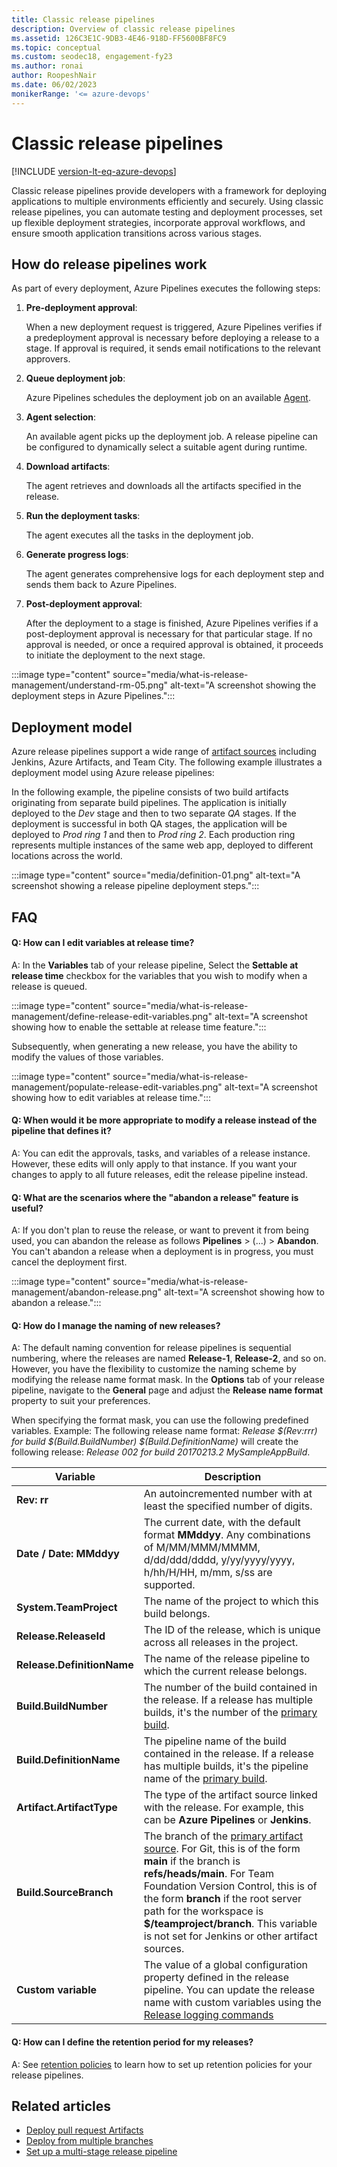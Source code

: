 ```yaml
---
title: Classic release pipelines
description: Overview of classic release pipelines
ms.assetid: 126C3E1C-9DB3-4E46-918D-FF5600BF8FC9
ms.topic: conceptual
ms.custom: seodec18, engagement-fy23
ms.author: ronai
author: RoopeshNair
ms.date: 06/02/2023
monikerRange: '<= azure-devops'
---
```


# Classic release pipelines

[!INCLUDE [version-lt-eq-azure-devops](../../includes/version-lt-eq-azure-devops.md)]

Classic release pipelines provide developers with a framework for deploying applications to multiple environments efficiently and securely. Using classic release pipelines, you can automate testing and deployment processes, set up flexible deployment strategies, incorporate approval workflows, and ensure smooth application transitions across various stages.

## How do release pipelines work

As part of every deployment, Azure Pipelines executes the following steps:

1. **Pre-deployment approval**:
   
    When a new deployment request is triggered, Azure Pipelines verifies if a predeployment approval is necessary before deploying a release to a stage. If approval is required, it sends email notifications to the relevant approvers.

1. **Queue deployment job**:
   
    Azure Pipelines schedules the deployment job on an available [Agent](../agents/agents.md).

1. **Agent selection**:
   
    An available agent picks up the deployment job. A release pipeline can be configured to dynamically select a suitable agent during runtime.

1. **Download artifacts**:
   
    The agent retrieves and downloads all the artifacts specified in the release.

1. **Run the deployment tasks**:
   
    The agent executes all the tasks in the deployment job.

1. **Generate progress logs**:
   
    The agent generates comprehensive logs for each deployment step and sends them back to Azure Pipelines.

1. **Post-deployment approval**:
   
    After the deployment to a stage is finished, Azure Pipelines verifies if a post-deployment approval is necessary for that particular stage. If no approval is needed, or once a required approval is obtained, it proceeds to initiate the deployment to the next stage.

:::image type="content" source="media/what-is-release-management/understand-rm-05.png" alt-text="A screenshot showing the deployment steps in Azure Pipelines.":::

## Deployment model

Azure release pipelines support a wide range of [artifact sources](artifacts.md#artifact-sources) including Jenkins, Azure Artifacts, and Team City. The following example illustrates a deployment model using Azure release pipelines:

In the following example, the pipeline consists of two build artifacts originating from separate build pipelines. The application is initially deployed to the *Dev* stage and then to two separate *QA* stages. If the deployment is successful in both QA stages, the application will be deployed to *Prod ring 1* and then to *Prod ring 2*. Each production ring represents multiple instances of the same web app, deployed to different locations across the world.

:::image type="content" source="media/definition-01.png" alt-text="A screenshot showing a release pipeline deployment steps.":::

## FAQ 

#### Q: How can I edit variables at release time?

A: In the **Variables** tab of your release pipeline, Select the **Settable at release time** checkbox for the variables that you wish to modify when a release is queued.

:::image type="content" source="media/what-is-release-management/define-release-edit-variables.png" alt-text="A screenshot showing how to enable the settable at release time feature.":::

Subsequently, when generating a new release, you have the ability to modify the values of those variables.

:::image type="content" source="media/what-is-release-management/populate-release-edit-variables.png" alt-text="A screenshot showing how to edit variables at release time.":::

#### Q: When would it be more appropriate to modify a release instead of the pipeline that defines it?

A: You can edit the approvals, tasks, and variables of a release instance. However, these edits will only apply to that instance. If you want your changes to apply to all future releases, edit the release pipeline instead.

#### Q: What are the scenarios where the "abandon a release" feature is useful?

A: If you don't plan to reuse the release, or want to prevent it from being used, you can abandon the release as follows **Pipelines** > (...) > **Abandon**. You can't abandon a release when a deployment is in progress, you must cancel the deployment first.

:::image type="content" source="media/what-is-release-management/abandon-release.png" alt-text="A screenshot showing how to abandon a release.":::

#### Q: How do I manage the naming of new releases?

A: The default naming convention for release pipelines is sequential numbering, where the releases are named **Release-1**, **Release-2**, and so on. However, you have the flexibility to customize the naming scheme by modifying the release name format mask. In the **Options** tab of your release pipeline, navigate to the **General** page and adjust the **Release name format** property to suit your preferences.

When specifying the format mask, you can use the following predefined variables. Example: The following release name format: *Release $(Rev:rrr) for build $(Build.BuildNumber) $(Build.DefinitionName)* will create the following release: *Release 002 for build 20170213.2 MySampleAppBuild*.

| Variable | Description |
|----------|-------------|
| **Rev: rr** | An autoincremented number with at least the specified number of digits. |
| **Date / Date: MMddyy** | The current date, with the default format **MMddyy**. Any combinations of M/MM/MMM/MMMM, d/dd/ddd/dddd, y/yy/yyyy/yyyy, h/hh/H/HH, m/mm, s/ss are supported. |
| **System.TeamProject** | The name of the project to which this build belongs. |
| **Release.ReleaseId** | The ID of the release, which is unique across all releases in the project. |
| **Release.DefinitionName** | The name of the release pipeline to which the current release belongs. |
| **Build.BuildNumber** | The number of the build contained in the release. If a release has multiple builds, it's the number of the [primary build](artifacts.md). |
| **Build.DefinitionName** | The pipeline name of the build contained in the release. If a release has multiple builds, it's the pipeline name of the [primary build](artifacts.md). |
| **Artifact.ArtifactType** | The type of the artifact source linked with the release. For example, this can be **Azure Pipelines** or **Jenkins**. |
| **Build.SourceBranch** | The branch of the [primary artifact source](artifacts.md). For Git, this is of the form **main** if the branch is **refs/heads/main**. For Team Foundation Version Control, this is of the form **branch** if the root server path for the workspace is **$/teamproject/branch**. This variable is not set for Jenkins or other artifact sources. |
| **Custom variable** | The value of a global configuration property defined in the release pipeline. You can update the release name with custom variables using the [Release logging commands](https://github.com/microsoft/azure-pipelines-tasks/blob/master/docs/authoring/commands.md#release-logging-commands) |

#### Q: How can I define the retention period for my releases?

A: See [retention policies](../policies/retention.md) to learn how to set up retention policies for your release pipelines.

## Related articles

- [Deploy pull request Artifacts](deploy-pull-request-builds.md)
- [Deploy from multiple branches](deploy-multiple-branches.md)
- [Set up a multi-stage release pipeline](define-multistage-release-process.md)
